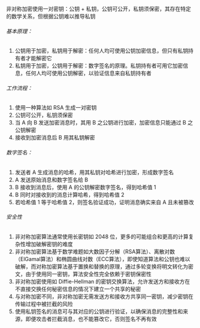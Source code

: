 非对称加密使用一对密钥：公钥 + 私钥，公钥可公开，私钥须保密，其存在特定的数学关系，但根据公钥难以推导私钥

###### 基本原理：

1. 公钥用于加密，私钥用于解密：任何人均可使用公钥加密信息，但只有私钥持有者才能解密它
2. 私钥用于加密，公钥用于解密：数字签名的原理。私钥持有者可用它加密信息，任何人均可使用公钥解密，以验证信息来自私钥持有者

###### 工作流程：

1. 使用一种算法如 RSA 生成一对密钥
2. 公钥可公开，私钥须保密
3. 当 A 向 B 发送加密消息时，其用 B 之公钥进行加密，加密信息只能通过 B 之公钥解密
4. 接收到加密消息后 B 用其私钥解密

###### 数字签名：

1. 发送者 A 生成消息的哈希，用其私钥对哈希进行加密，形成数字签名
2. A 发送原始消息和数字签名给 B
3. B 接收到消息后，使用 A 的公钥解密数字签名，得到哈希值 1
4. B 同时对接收到的消息计算哈希，得到哈希值 2
5. 若哈希值 1 等于哈希值 2，则签名验证成功，证明消息确实来自 A 且未被篡改

###### 安全性

1. 非对称加密算法通常使用长密钥如 2048 位，更多的可能组合和更高的计算复杂性增加破解密钥的难度
2. 非对称加密算法基于数学难题如大数因子分解（RSA算法）、离散对数（ElGamal算法）和椭圆曲线对数（ECC算法），即使知道算法和公钥也难以破解，而对称加密算法基于置换和替换的原理，通过多轮变换将明文转化为密文，由于使用同一密钥，算法安全性完全依赖于密钥保密性
3. 非对称加密使用如 Diffie-Hellman 的密钥交换算法，允许发送方和接收方在不直接交换任何秘密信息的情况下建立一个共享的秘密
4. 与对称加密不同，非对称加密无需发送方和接收方共享同一密钥，减少密钥在传输过程中被拦截的风险
5. 使用私钥签名的消息可与其对应的公钥进行验证，以确保消息的完整性和来源，即便攻击者拦截消息，也不能篡改它，否则签名不再有效
